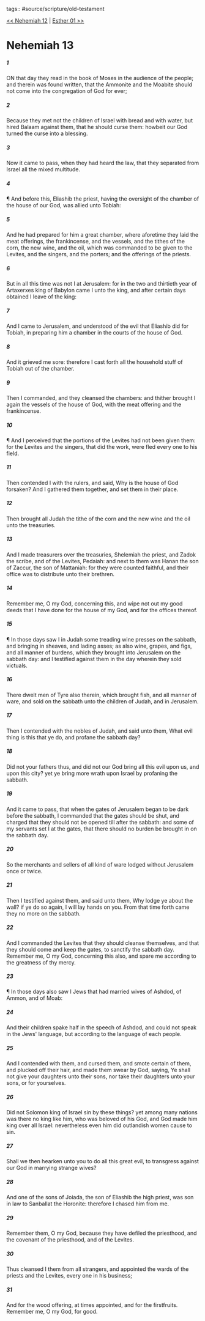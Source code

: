 tags:: #source/scripture/old-testament

[<< Nehemiah 12](/old-testament/16_Nehemiah/Nehemiah_12.md) | [Esther 01 >>](/old-testament/17_Esther/Esther_01.md)

# Nehemiah 13

##### 1

ON that day they read in the book of Moses in the audience of the people; and therein was found written, that the Ammonite and the Moabite should not come into the congregation of God for ever;

##### 2

Because they met not the children of Israel with bread and with water, but hired Balaam against them, that he should curse them: howbeit our God turned the curse into a blessing.

##### 3

Now it came to pass, when they had heard the law, that they separated from Israel all the mixed multitude.

##### 4

¶ And before this, Eliashib the priest, having the oversight of the chamber of the house of our God, was allied unto Tobiah:

##### 5

And he had prepared for him a great chamber, where aforetime they laid the meat offerings, the frankincense, and the vessels, and the tithes of the corn, the new wine, and the oil, which was commanded to be given to the Levites, and the singers, and the porters; and the offerings of the priests.

##### 6

But in all this time was not I at Jerusalem: for in the two and thirtieth year of Artaxerxes king of Babylon came I unto the king, and after certain days obtained I leave of the king:

##### 7

And I came to Jerusalem, and understood of the evil that Eliashib did for Tobiah, in preparing him a chamber in the courts of the house of God.

##### 8

And it grieved me sore: therefore I cast forth all the household stuff of Tobiah out of the chamber.

##### 9

Then I commanded, and they cleansed the chambers: and thither brought I again the vessels of the house of God, with the meat offering and the frankincense.

##### 10

¶ And I perceived that the portions of the Levites had not been given them: for the Levites and the singers, that did the work, were fled every one to his field.

##### 11

Then contended I with the rulers, and said, Why is the house of God forsaken? And I gathered them together, and set them in their place.

##### 12

Then brought all Judah the tithe of the corn and the new wine and the oil unto the treasuries.

##### 13

And I made treasurers over the treasuries, Shelemiah the priest, and Zadok the scribe, and of the Levites, Pedaiah: and next to them was Hanan the son of Zaccur, the son of Mattaniah: for they were counted faithful, and their office was to distribute unto their brethren.

##### 14

Remember me, O my God, concerning this, and wipe not out my good deeds that I have done for the house of my God, and for the offices thereof.

##### 15

¶ In those days saw I in Judah some treading wine presses on the sabbath, and bringing in sheaves, and lading asses; as also wine, grapes, and figs, and all manner of burdens, which they brought into Jerusalem on the sabbath day: and I testified against them in the day wherein they sold victuals.

##### 16

There dwelt men of Tyre also therein, which brought fish, and all manner of ware, and sold on the sabbath unto the children of Judah, and in Jerusalem.

##### 17

Then I contended with the nobles of Judah, and said unto them, What evil thing is this that ye do, and profane the sabbath day?

##### 18

Did not your fathers thus, and did not our God bring all this evil upon us, and upon this city? yet ye bring more wrath upon Israel by profaning the sabbath.

##### 19

And it came to pass, that when the gates of Jerusalem began to be dark before the sabbath, I commanded that the gates should be shut, and charged that they should not be opened till after the sabbath: and some of my servants set I at the gates, that there should no burden be brought in on the sabbath day.

##### 20

So the merchants and sellers of all kind of ware lodged without Jerusalem once or twice.

##### 21

Then I testified against them, and said unto them, Why lodge ye about the wall? if ye do so again, I will lay hands on you. From that time forth came they no more on the sabbath.

##### 22

And I commanded the Levites that they should cleanse themselves, and that they should come and keep the gates, to sanctify the sabbath day. Remember me, O my God, concerning this also, and spare me according to the greatness of thy mercy.

##### 23

¶ In those days also saw I Jews that had married wives of Ashdod, of Ammon, and of Moab:

##### 24

And their children spake half in the speech of Ashdod, and could not speak in the Jews' language, but according to the language of each people.

##### 25

And I contended with them, and cursed them, and smote certain of them, and plucked off their hair, and made them swear by God, saying, Ye shall not give your daughters unto their sons, nor take their daughters unto your sons, or for yourselves.

##### 26

Did not Solomon king of Israel sin by these things? yet among many nations was there no king like him, who was beloved of his God, and God made him king over all Israel: nevertheless even him did outlandish women cause to sin.

##### 27

Shall we then hearken unto you to do all this great evil, to transgress against our God in marrying strange wives?

##### 28

And one of the sons of Joiada, the son of Eliashib the high priest, was son in law to Sanballat the Horonite: therefore I chased him from me.

##### 29

Remember them, O my God, because they have defiled the priesthood, and the covenant of the priesthood, and of the Levites.

##### 30

Thus cleansed I them from all strangers, and appointed the wards of the priests and the Levites, every one in his business;

##### 31

And for the wood offering, at times appointed, and for the firstfruits. Remember me, O my God, for good.
